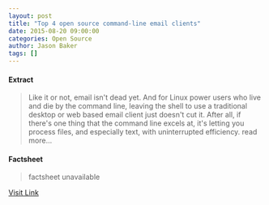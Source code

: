 ```yaml
---
layout: post
title: "Top 4 open source command-line email clients"
date: 2015-08-20 09:00:00
categories: Open Source
author: Jason Baker
tags: []
---
```



#### Extract
>Like it or not, email isn't dead yet. And for Linux power users who live and die by the command line, leaving the shell to use a traditional desktop or web based email client just doesn't cut it. After all, if there's one thing that the command line excels at, it's letting you process files, and especially text, with uninterrupted efficiency. read more...

#### Factsheet
>factsheet unavailable

[Visit Link](http://opensource.com/life/15/8/top-4-open-source-command-line-email-clients)


